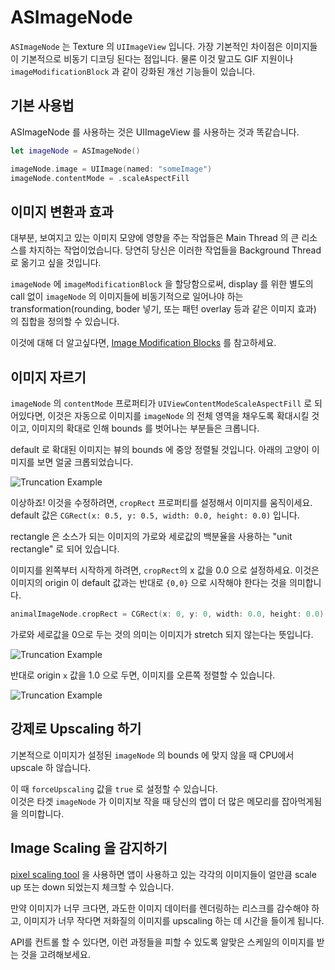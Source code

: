 # ASImageNode

`ASImageNode` 는 Texture 의 `UIImageView` 입니다. 가장 기본적인 차이점은 이미지들이 기본적으로 비동기 디코딩 된다는 점입니다. 물론 이것 말고도 GIF 지원이나 `imageModificationBlock` 과 같이 강화된 개선 기능들이 있습니다.

## 기본 사용법

ASImageNode 를 사용하는 것은 UIImageView 를 사용하는 것과 똑같습니다.

```swift
let imageNode = ASImageNode()

imageNode.image = UIImage(named: "someImage")
imageNode.contentMode = .scaleAspectFill
```

## 이미지 변환과 효과

대부분, 보여지고 있는 이미지 모양에 영향을 주는 작업들은 Main Thread 의 큰 리소스를 차지하는 작업이었습니다. 당연히 당신은 이러한 작업들을 Background Thread 로 옮기고 싶을 것입니다.

`imageNode` 에 `imageModificationBlock` 을 할당함으로써, display 를 위한 별도의 call 없이 `imageNode` 의 이미지들에 비동기적으로 일어나야 하는 transformation\(rounding, boder 넣기, 또는 패턴 overlay 등과 같은 이미지 효과\) 의 집합을 정의할 수 있습니다.

이것에 대해 더 알고싶다면, [Image Modification Blocks](http://texturegroup.org/docs/image-modification-block.html) 를 참고하세요.

## 이미지 자르기

`imageNode` 의 `contentMode` 프로퍼티가 `UIViewContentModeScaleAspectFill` 로 되어있다면, 이것은 자동으로 이미지를 `imageNode` 의 전체 영역을 채우도록 확대시킬 것이고, 이미지의 확대로 인해 bounds 를 벗어나는 부분들은 크롭니다.

default 로 확대된 이미지는 뷰의 bounds 에 중앙 정렬될 것입니다. 아래의 고양이 이미지를 보면 얼굴 크롭되었습니다.

![Truncation Example](../.gitbook/assets/catsbutt.png)

이상하죠! 이것을 수정하려면, `cropRect` 프로퍼티를 설정해서 이미지를 움직이세요. default 값은 `CGRect(x: 0.5, y: 0.5, width: 0.0, height: 0.0)` 입니다.

rectangle 은 소스가 되는 이미지의 가로와 세로값의 백분율을 사용하는 "unit rectangle" 로 되어 있습니다.

이미지를 왼쪽부터 시작하게 하려면, `cropRect`의 x 값을 0.0 으로 설정하세요. 이것은 이미지의 origin 이 default 값과는 반대로 `{0,0}` 으로 시작해야 한다는 것을 의미합니다.

```swift
animalImageNode.cropRect = CGRect(x: 0, y: 0, width: 0.0, height: 0.0)
```

가로와 세로값을 0으로 두는 것의 의미는 이미지가 stretch 되지 않는다는 뜻입니다.

![Truncation Example](../.gitbook/assets/catsface.png)

반대로 origin `x` 값을 1.0 으로 두면, 이미지를 오른쪽 정렬할 수 있습니다.

![Truncation Example](../.gitbook/assets/catsmiddle.png)

## 강제로 Upscaling 하기

기본적으로 이미지가 설정된 `imageNode` 의 bounds 에 맞지 않을 때 CPU에서 upscale 하 않습니다.

이 때 `forceUpscaling` 값을 `true` 로 설정할 수 있습니다.   
이것은 타겟 `imageNode` 가 이미지보 작을 때 당신의 앱이 더 많은 메모리를 잡아먹게됨을 의미합니다.

## Image Scaling 을 감지하기

[pixel scaling tool](http://texturegroup.org/docs/debug-tool-pixel-scaling.html) 을 사용하면 앱이 사용하고 있는 각각의 이미지들이 얼만큼 scale up 또는 down 되었는지 체크할 수 있습니다.

만약 이미지가 너무 크다면, 과도한 이미지 데이터를 렌더링하는 리스크를 감수해야 하고, 이미지가 너무 작다면 저화질의 이미지를 upscaling 하는 데 시간을 들이게 됩니다.

API를 컨트롤 할 수 있다면, 이런 과정들을 피할 수 있도록 알맞은 스케일의 이미지를 받는 것을 고려해보세요.

